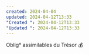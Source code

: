 ```yaml
---
created: 2024-04-04
updated: 2024-04-12T13:33
"Created ": 2024-04-12T13:33
"Updated ": 2024-04-12T13:33
---
```

Oblig° assimilables du Trésor 💰 